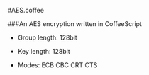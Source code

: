 #AES.coffee

###An AES encryption written in CoffeeScript

* Group length:     128bit

* Key length:       128bit

* Modes:            ECB CBC CRT CTS
